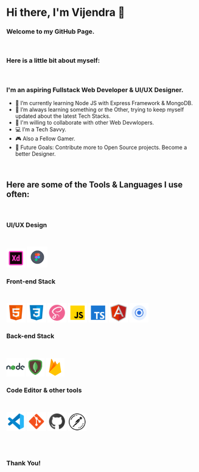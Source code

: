# Hi there, I'm Vijendra 👋

### Welcome to my GitHub Page.

<br/>

### Here is a little bit about myself:

<br/>

### I'm an aspiring Fullstack Web Developer & UI/UX Designer.

- 🔭 I’m currently learning Node JS with Express Framework & MongoDB.
- 🌱 I’m always learning something or the Other, trying to keep myself updated about the latest Tech Stacks.
- 🤝 I'm willing to collaborate with other Web Devwlopers.
- 💻 I’m a Tech Savvy.
- 🎮 Also a Fellow Gamer.
- 🥅 Future Goals: Contribute more to Open Source projects. Become a better Designer.

<br />

## Here are some of the Tools & Languages I use often:

<br/>

### UI/UX Design

<br/>

[<img width="50" src="images/adobe-xd.png">][space]
[<img width="55" src="images/figma_1.png">][space]

### Front-end Stack

<br/>

[<img width="50" src="images/html.png">][space]
[<img width="50" src="images/css.png">][space]
[<img width="50" src="images/sass.png">][space]
[<img width="50" src="images/js.png">][space]
[<img width="50" src="images/ts.png">][space]
[<img width="50" src="images/angular.png">][space]
[<img width="50" src="images/ionic_1.png">][space]

### Back-end Stack

<br/>

[<img width="48" src="images/node.png">][space]
[<img width="48" src="images/mongo.png">][space]
[<img width="48" src="images/firebase.png">][space]

### Code Editor & other tools

<br/>

[<img width="50" src="images/vscode.png">][space]
[<img width="50" src="images/git.png">][space]
[<img width="50" src="images/github.png">][space]
[<img width="48" src="images/postman.png">][space]

<br/>
<br/>

### Thank You!

[space]: ""
